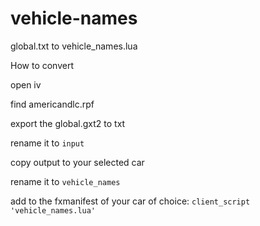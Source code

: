 # vehicle-names
global.txt to vehicle_names.lua

How to convert

open iv 

find americandlc.rpf

export the global.gxt2 to txt

rename it to `input`

copy output to your selected car 

rename it to `vehicle_names`

add to the fxmanifest of your car of choice:
`client_script 'vehicle_names.lua'`


